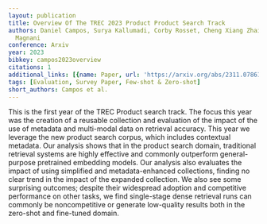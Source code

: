 ```yaml
---
layout: publication
title: Overview Of The TREC 2023 Product Product Search Track
authors: Daniel Campos, Surya Kallumadi, Corby Rosset, Cheng Xiang Zhai, Alessandro
  Magnani
conference: Arxiv
year: 2023
bibkey: campos2023overview
citations: 1
additional_links: [{name: Paper, url: 'https://arxiv.org/abs/2311.07861'}]
tags: [Evaluation, Survey Paper, Few-shot & Zero-shot]
short_authors: Campos et al.
---
```

This is the first year of the TREC Product search track. The focus this year
was the creation of a reusable collection and evaluation of the impact of the
use of metadata and multi-modal data on retrieval accuracy. This year we
leverage the new product search corpus, which includes contextual metadata. Our
analysis shows that in the product search domain, traditional retrieval systems
are highly effective and commonly outperform general-purpose pretrained
embedding models. Our analysis also evaluates the impact of using simplified
and metadata-enhanced collections, finding no clear trend in the impact of the
expanded collection. We also see some surprising outcomes; despite their
widespread adoption and competitive performance on other tasks, we find
single-stage dense retrieval runs can commonly be noncompetitive or generate
low-quality results both in the zero-shot and fine-tuned domain.